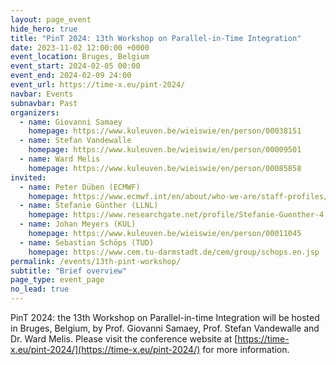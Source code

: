 ```yaml
---
layout: page_event
hide_hero: true
title: "PinT 2024: 13th Workshop on Parallel-in-Time Integration"
date: 2023-11-02 12:00:00 +0000
event_location: Bruges, Belgium
event_start: 2024-02-05 00:00
event_end: 2024-02-09 24:00
event_url: https://time-x.eu/pint-2024/
navbar: Events
subnavbar: Past
organizers:
  - name: Giovanni Samaey
    homepage: https://www.kuleuven.be/wieiswie/en/person/00038151
  - name: Stefan Vandewalle
    homepage: https://www.kuleuven.be/wieiswie/en/person/00009501
  - name: Ward Melis
    homepage: https://www.kuleuven.be/wieiswie/en/person/00085858
invited:
  - name: Peter Düben (ECMWF)
    homepage: https://www.ecmwf.int/en/about/who-we-are/staff-profiles/peter-dueben
  - name: Stefanie Günther (LLNL)
    homepage: https://www.researchgate.net/profile/Stefanie-Guenther-4
  - name: Johan Meyers (KUL)
    homepage: https://www.kuleuven.be/wieiswie/en/person/00011045
  - name: Sebastian Schöps (TUD)
    homepage: https://www.cem.tu-darmstadt.de/cem/group/schops.en.jsp
permalink: /events/13th-pint-workshop/
subtitle: "Brief overview"
page_type: event_page
no_lead: true
---
```


PinT 2024: the 13th Workshop on Parallel-in-time Integration will be hosted in Bruges, Belgium, by Prof. Giovanni Samaey, Prof. Stefan Vandewalle and Dr. Ward Melis.
Please visit the conference website at  [https://time-x.eu/pint-2024/](https://time-x.eu/pint-2024/) for more information.
